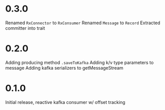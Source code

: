 # 0.3.0

Renamed `RxConnector` to `RxConsumer`
Renamed `Message` to `Record`
Extracted committer into trait

# 0.2.0

Adding producing method `.saveToKafka`
Adding k/v type parameters to message
Adding kafka serializers to getMessageStream

# 0.1.0

Initial release, reactive kafka consumer w/ offset tracking
